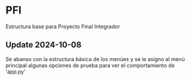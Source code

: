 # PFI
Estructura base para Proyecto Final Integrador

## Update 2024-10-08
Se abanso con la estructura básica de los menúes y se le asigno al menú principal algunas opciones de prueba para ver el comportamiento de 'app.py'
